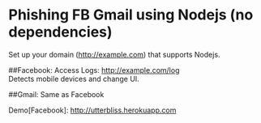 # Phishing FB Gmail using Nodejs (no dependencies)

Set up your domain (http://example.com) that supports Nodejs.

##Facebook: 
  Access Logs: http://example.com/log  
  Detects mobile devices and change UI.
  
##Gmail:
  Same as Facebook

Demo[Facebook]:
  http://utterbliss.herokuapp.com
